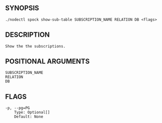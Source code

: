 ## SYNOPSIS
    ./nodectl spock show-sub-table SUBSCRIPTION_NAME RELATION DB <flags>
 
## DESCRIPTION
    Show the the subscriptions.
 
## POSITIONAL ARGUMENTS
    SUBSCRIPTION_NAME
    RELATION
    DB
 
## FLAGS
    -p, --pg=PG
        Type: Optional[]
        Default: None
